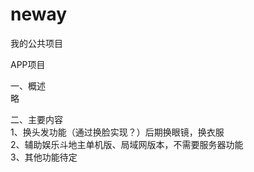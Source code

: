 # neway
我的公共项目


APP项目</br>

一、概述</br>
   略</br>

二、主要内容</br>
   1、换头发功能（通过换脸实现？）后期换眼镜，换衣服</br>
   2、辅助娱乐斗地主单机版、局域网版本，不需要服务器功能</br>
   3、其他功能待定</br>

